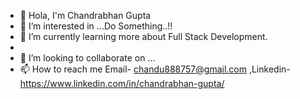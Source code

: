 - 👋 Hola, I'm Chandrabhan Gupta 
- 👀 I’m interested in ...Do Something..!!
- 🌱 I’m currently learning more about Full Stack Development.
- 
- 💞️ I’m looking to collaborate on ...
- 📫 How to reach me Email- chandu888757@gmail.com  ,Linkedin- https://www.linkedin.com/in/chandrabhan-gupta/


